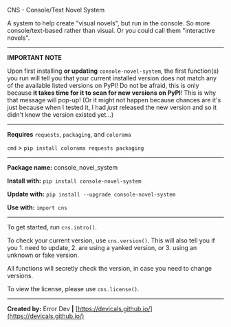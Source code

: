 CNS - Console/Text Novel System

A system to help create "visual novels", but run in the console. So more console/text-based rather than visual. 
Or you could call them "interactive novels".

---

**IMPORTANT NOTE**

Upon first installing **or updating** `console-novel-system`, the first function(s) you run will tell you that your current installed version does not match any of the available listed versions on PyPI! Do not be afraid, this is only because **it takes time for it to scan for new versions on PyPI**! This is why that message will pop-up! (Or it might not happen because chances are it's just because when I tested it, I had *just* released the new version and so it didn't know the version existed yet...)

---

**Requires** `requests`, `packaging`, and `colorama`

`cmd` > `pip install colorama requests packaging`

---

**Package name:** console_novel_system

**Install with:** `pip install console-novel-system`

**Update with:** `pip install --upgrade console-novel-system`

**Use with:** `import cns`

---

To get started, run `cns.intro()`.

To check your current version, use `cns.version()`. This will also tell you if you 1. need to update, 2. are using a yanked version, or 3. using an unknown or fake version.

All functions will secretly check the version, in case you need to change versions.

To view the license, please use `cns.license()`.

---

**Created by:** Error Dev **|** [https://devicals.github.io/](https://devicals.github.io/)